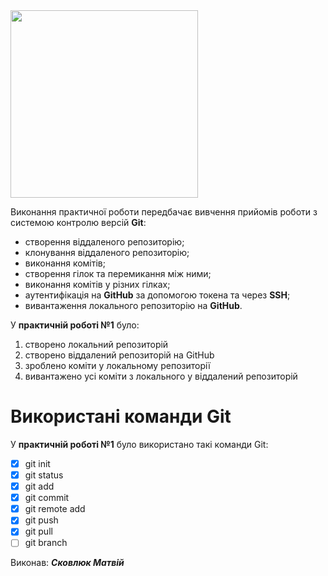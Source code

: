 <img src="https://media.ztu.edu.ua/wp-content/uploads/2020/02/Group-6-1-1536x465.png" width="300">

Виконання практичної роботи передбачає вивчення прийомів роботи з системою контролю версій **Git**:

* створення віддаленого репозиторію;
* клонування віддаленого репозиторію;
* виконання комітів;
* створення гілок та перемикання між ними;
* виконання комітів у різних гілках;
* аутентифікація на **GitHub** за допомогою токена та через **SSH**;
* вивантаження локального репозиторію на **GitHub**.
  
У **практичній роботі №1** було:

1. створено локальний репозиторій
1. створено віддалений репозиторій на GitHub
1. зроблено коміти у локальному репозиторії
1. вивантажено усі коміти з локального у віддалений репозиторій

# Використані команди Git

У **практичній роботі №1** було використано такі команди Git:
 - [x] git init
 - [x] git status
 - [x] git add
 - [x]  git commit
 - [x]  git remote add
 - [x] git push
 - [x] git pull
 - [ ] git branch

Виконав: ***Сковлюк Матвій***
